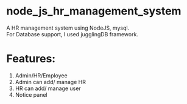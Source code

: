 # node_js_hr_management_system

A HR management system using NodeJS, mysql.   
For Database support, I used jugglingDB framework. 

# Features:
1. Admin/HR/Employee
2. Admin can add/ manage HR
3. HR can add/ manage user
4. Notice panel
